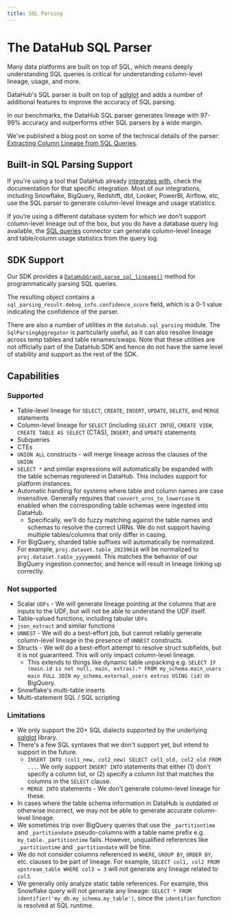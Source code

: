 ```yaml
---
title: SQL Parsing
---
```


# The DataHub SQL Parser

Many data platforms are built on top of SQL, which means deeply understanding SQL queries is critical for understanding column-level lineage, usage, and more.

DataHub's SQL parser is built on top of [sqlglot](https://github.com/tobymao/sqlglot) and adds a number of additional features to improve the accuracy of SQL parsing.

In our benchmarks, the DataHub SQL parser generates lineage with 97-99% accuracy and outperforms other SQL parsers by a wide margin.

We've published a blog post on some of the technical details of the parser: [Extracting Column Lineage from SQL Queries](https://medium.com/datahub-project/extracting-column-level-lineage-from-sql-779b8ce17567).

## Built-in SQL Parsing Support

If you're using a tool that DataHub already [integrates with](https://datahubproject.io/integrations), check the documentation for that specific integration.
Most of our integrations, including Snowflake, BigQuery, Redshift, dbt, Looker, PowerBI, Airflow, etc, use the SQL parser to generate column-level lineage and usage statistics.

If you’re using a different database system for which we don’t support column-level lineage out of the box, but you do have a database query log available, the [SQL queries](../generated/ingestion/sources/sql-queries.md) connector can generate column-level lineage and table/column usage statistics from the query log.

## SDK Support

Our SDK provides a [`DataHubGraph.parse_sql_lineage()`](../../python-sdk/clients.md#datahub.ingestion.graph.client.DataHubGraph.parse_sql_lineage) method for programmatically parsing SQL queries.

The resulting object contains a `sql_parsing_result.debug_info.confidence_score` field, which is a 0-1 value indicating the confidence of the parser.

There are also a number of utilities in the `datahub.sql_parsing` module. The `SqlParsingAggregator` is particularly useful, as it can also resolve lineage across temp tables and table renames/swaps.
Note that these utilities are not officially part of the DataHub SDK and hence do not have the same level of stability and support as the rest of the SDK.

## Capabilities

### Supported

- Table-level lineage for `SELECT`, `CREATE`, `INSERT`, `UPDATE`, `DELETE`, and `MERGE` statements
- Column-level lineage for `SELECT` (including `SELECT INTO`), `CREATE VIEW`, `CREATE TABLE AS SELECT` (CTAS), `INSERT`, and `UPDATE` statements
- Subqueries
- CTEs
- `UNION ALL` constructs - will merge lineage across the clauses of the `UNION`
- `SELECT *` and similar expressions will automatically be expanded with the table schemas registered in DataHub. This includes support for platform instances.
- Automatic handling for systems where table and column names are case insensitive. Generally requires that `convert_urns_to_lowercase` is enabled when the corresponding table schemas were ingested into DataHub.
  - Specifically, we'll do fuzzy matching against the table names and schemas to resolve the correct URNs. We do not support having multiple tables/columns that only differ in casing.
- For BigQuery, sharded table suffixes will automatically be normalized. For example, `proj.dataset.table_20230616` will be normalized to `proj.dataset.table_yyyymmdd`. This matches the behavior of our BigQuery ingestion connector, and hence will result in lineage linking up correctly.

### Not supported

- Scalar `UDFs` - We will generate lineage pointing at the columns that are inputs to the UDF, but will not be able to understand the UDF itself.
- Table-valued functions, including tabular `UDFs`
- `json_extract` and similar functions
- `UNNEST` - We will do a best-effort job, but cannot reliably generate column-level lineage in the presence of `UNNEST` constructs.
- Structs - We will do a best-effort attempt to resolve struct subfields, but it is not guaranteed. This will only impact column-level lineage.
  - This extends to things like dynamic table unpacking e.g. `SELECT IF (main.id is not null, main, extras).* FROM my_schema.main_users main FULL JOIN my_schema.external_users extras USING (id)` in BigQuery.
- Snowflake's multi-table inserts
- Multi-statement SQL / SQL scripting

### Limitations

- We only support the 20+ SQL dialects supported by the underlying [sqlglot](https://github.com/tobymao/sqlglot) library.
- There's a few SQL syntaxes that we don't support yet, but intend to support in the future.
  - `INSERT INTO (col1_new, col2_new) SELECT col1_old, col2_old FROM ...`. We only support `INSERT INTO` statements that either (1) don't specify a column list, or (2) specify a column list that matches the columns in the `SELECT` clause.
  - `MERGE INTO` statements - We don't generate column-level lineage for these.
- In cases where the table schema information in DataHub is outdated or otherwise incorrect, we may not be able to generate accurate column-level lineage.
- We sometimes trip over BigQuery queries that use the `_partitiontime` and `_partitiondate` pseudo-columns with a table name prefix e.g. `my_table._partitiontime` fails. However, unqualified references like `_partitiontime` and `_partitiondate` will be fine.
- We do not consider columns referenced in `WHERE`, `GROUP BY`, `ORDER BY`, etc. clauses to be part of lineage. For example, `SELECT col1, col2 FROM upstream_table WHERE col3 = 3` will not generate any lineage related to `col3`.
- We generally only analyze static table references. For example, this Snowflake query will not generate any lineage: `SELECT * FROM identifier('my_db.my_schema.my_table')`, since the `identifier` function is resolved at SQL runtime.
